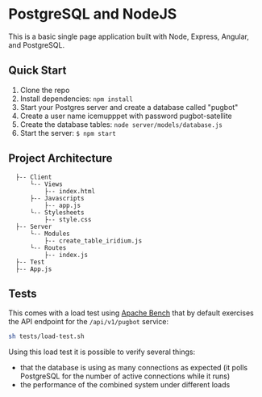 # PostgreSQL and NodeJS

This is a basic single page application built with Node, Express, Angular, and PostgreSQL.

## Quick Start

1. Clone the repo
1. Install dependencies: `npm install`
1. Start your Postgres server and create a database called "pugbot"
2. Create a user name icemupppet with password pugbot-satellite
1. Create the database tables: `node server/models/database.js`
1. Start the server: `$ npm start`

## Project Architecture

```
  ├-- Client
      └-- Views
          ├-- index.html
      ├-- Javascripts
          ├-- app.js
      └-- Stylesheets
          ├-- style.css
  ├-- Server
      └-- Modules
          ├-- create_table_iridium.js
      └-- Routes
          ├-- index.js
  ├-- Test
  ├-- App.js
```


## Tests

This comes with a load test using [Apache Bench](http://httpd.apache.org/docs/2.2/programs/ab.html) that by default exercises the API endpoint for the `/api/v1/pugbot` service:

```sh
sh tests/load-test.sh
```

Using this load test it is possible to verify several things:

- that the database is using as many connections as expected (it polls
  PostgreSQL for the number of active connections while it runs)
- the performance of the combined system under different loads

